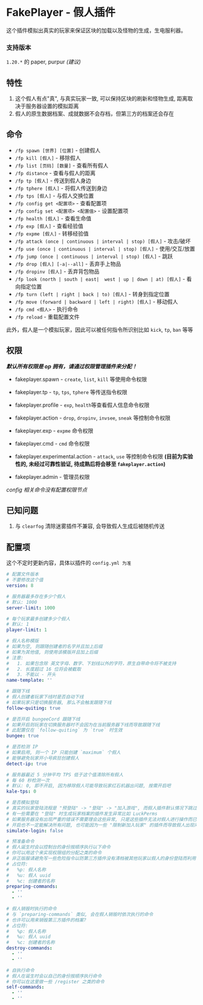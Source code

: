 # FakePlayer - 假人插件

这个插件模拟出真实的玩家来保证区块的加载以及怪物的生成，生电服利器。

### 支持版本

`1.20.*` 的 paper, purpur _(建议)_

## 特性

1. 这个假人有点"真", 与真实玩家一致, 可以保持区块的刷新和怪物生成, 距离取决于服务器设置的模拟距离
2. 假人的原生数据档案、成就数据不会存档，但第三方的档案还会存在

## 命令

+ `/fp spawn [世界] [位置]` - 创建假人
+ `/fp kill [假人]` - 移除假人
+ `/fp list [页码] [数量]` - 查看所有假人
+ `/fp distance` - 查看与假人的距离
+ `/fp tp [假人]` - 传送到假人身边
+ `/fp tphere [假人]` - 将假人传送到身边
+ `/fp tps [假人]` - 与假人交换位置
+ `/fp config get <配置项>` - 查看配置项
+ `/fp config set <配置项> <配置值>` - 设置配置项
+ `/fp health [假人]` - 查看生命值
+ `/fp exp [假人]` - 查看经验值
+ `/fp expme [假人]` - 转移经验值
+ `/fp attack (once | continuous | interval | stop) [假人]` - 攻击/破坏
+ `/fp use (once | continuous | interval | stop) [假人]` - 使用/交互/放置
+ `/fp jump (once | continuous | interval | stop) [假人]` - 跳跃
+ `/fp drop [假人] [-a|--all]` - 丢弃手上物品
+ `/fp dropinv [假人]` - 丢弃背包物品
+ `/fp look (north | south | east|  west | up | down | at) [假人]` - 看向指定位置
+ `/fp turn (left | right | back | to) [假人]` - 转身到指定位置
+ `/fp move (forward | backward | left | right) [假人]` - 移动假人
+ `/fp cmd <假人>` - 执行命令
+ `/fp reload` - 重载配置文件

此外，假人是一个模拟玩家，因此可以被任何指令所识别比如 `kick`, `tp`, `ban` 等等

## 权限

**_默认所有权限是 op 拥有，请通过权限管理插件来分配！_**

+ fakeplayer.spawn - `create`, `list`, `kill` 等使用命令权限
+ fakeplayer.tp - `tp`, `tps`, `tphere` 等传送指令权限
+ fakeplayer.profile - `exp`, `health`等查看假人信息命令权限 
+ fakeplayer.action - `drop`, `dropinv`, `invsee`, `sneak` 等控制命令权限
+ fakeplayer.exp - `expme` 命令权限
+ fakeplayer.cmd - `cmd` 命令权限


+ fakeplayer.experimental.action - `attack`, `use` 等控制命令权限 **(目前为实验性的, 未经过可靠性验证, 待成熟后将会移至 `fakeplayer.action`)**


+ fakeplayer.admin - 管理员权限

 
 
 _config 相关命令没有配置权限节点_

## 已知问题

1. 与 `clearfog` 清除迷雾插件不兼容, 会导致假人生成后被随机传送


## 配置项

这个不定时更新内容，具体以插件的 `config.yml 为准`

```yml
# 配置文件版本
# 不要修改这个值
version: 8

# 服务器最多存在多少个假人
# 默认: 1000
server-limit: 1000

# 每个玩家最多创建多少个假人
# 默认: 1
player-limit: 1

# 假人名称模版
# 如果为空, 则跟随创建者的名字并且加上后缀
# 如果为其他值, 则使用该模版并且加上后缀
# 注意:
#   1. 如果包含除 英文字母、数字、下划线以外的字符，原生自带命令将不被支持
#   2. 长度超过 16 位将会被截取
#   3. 不能以 - 开头
name-template: ''

# 跟随下线
# 假人创建者玩家下线时是否自动下线
# 如果玩家只是切换服务器, 那么不会触发跟随下线
follow-quiting: true

# 是否开启 bungeeCord 跟随下线
# 如果开启则玩家在切换服务器时不会因为在当前服务器下线而导致跟随下线
# 此配置仅在 `follow-quiting` 为 `true` 时生效
bungee: true

# 是否检测 IP
# 如果启用, 则一个 IP 只能创建 `maximum` 个假人
# 能够避免玩家开小号疯狂创建假人
detect-ip: true

# 服务器最近 5 分钟平均 TPS 低于这个值清除所有假人
# 每 60 秒检测一次
# 默认: 0, 即不开启, 因为移除假人可能导致玩家红石机器出问题, 按需开启吧
kale-tps: 0

# 是否模拟登陆
# 真实的玩家登陆流程是 "预登陆" -> "登陆" -> "加入游戏", 而假人插件默认情况下跳过了前两个步骤直接加入游戏
# 有一些需要在 "登陆" 时生成玩家档案的插件发生异常比如 LuckPerms
# 如果服务器没有出现严重的错误不需要理会这些异常, 只是这些插件无法对假人进行操作而已
# 开启也不一定能解决所有问题, 也可能因为一些 "限制新加入玩家" 的插件而导致假人出现问题, 并且会创建更多的第三方插件数据
simulate-login: false

# 预准备命令
# 假人诞生时会以控制台的身份按顺序执行以下命令
# 你可以用这个来实现权限组的分配之类的命令
# 非正版服请避免写一些危险指令以防第三方插件没有清档被其他玩家以假人的身份登陆而利用
# 占位符:
#   %p: 假人名称
#   %u: 假人 uuid
#   %c: 创建者的名称
preparing-commands:
  - ''
  - ''

# 假人销毁时执行的命令
# 与 `preparing-commands` 类似, 会在假人销毁时依次执行的命令
# 也许可以用来销毁第三方插件的档案?
# 占位符:
#   %p: 假人名称
#   %u: 假人 uuid
#   %c: 创建者的名称
destroy-commands:
  - ''
  - ''

# 自执行命令
# 假人在诞生时会以自己的身份按顺序执行命令
# 你可以在这里做一些 /register 之类的命令
self-commands:
  - ''
  - ''


```
